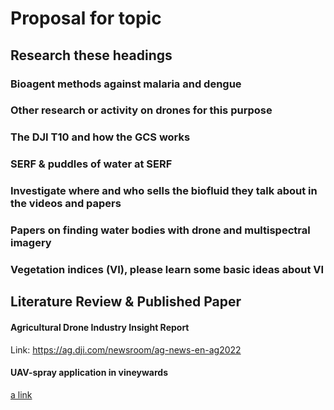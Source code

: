 # Proposal for topic

## Research these headings
### Bioagent methods against malaria and dengue


### Other research or activity on drones for this purpose


### The DJI T10 and how the GCS works 


### SERF & puddles of water at SERF


### Investigate where and who sells the biofluid they talk about in the videos and papers

 
### Papers on finding water bodies with drone and multispectral imagery


 

### Vegetation indices (VI), please learn some basic ideas about VI


## Literature Review & Published Paper
#### Agricultural Drone Industry Insight Report
Link: https://ag.dji.com/newsroom/ag-news-en-ag2022



#### UAV-spray application in vineywards
[a link](https://github.com/DonMMK/Drones-against-Malaria-and-Dengue/blob/main/Read/1-s2.0-S004896972204390X-main.pdf)
